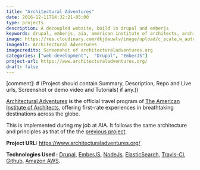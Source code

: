 ```yaml
---
title: "Architectural Adventures"
date: 2016-12-11T14:32:21-05:00
type: projects
description: A decoupled website, build in drupal and emberjs
keywords: drupal, emberjs, aia, american institute of architects, architectural adventures, website, web development
image: https://res.cloudinary.com/dkjdeuwlv/image/upload/c_scale,w_auto,q_auto/v1541962729/bargavkondapu.com/projects/architectural-adventures-aia.webp
imagealt: Architectural Adventures
imagecredits: Screenshot of architecturaladventures.org
categories: ["web-development",  "Drupal", "EmberJS"]
project-url: https://www.architecturaladventures.org/
draft: false
---
```


[comment]: # (Project should contain Summary, Description, Repo and Live urls, Screenshot or demo video and Tutorials( if any.))

[Architectural Adventures](https://www.architecturaladventures.org/) is the official travel program of [The American Institute of Architects](https://www.aia.org/), offering first-rate experiences in breathtaking destinations across the globe.

This is implemented during my job at AIA. It follows the same architecture and principles as that of the the [previous project](/projects/the-american-institute-of-architects).

**Project URL:** https://www.architecturaladventures.org/

**Technologies Used :**  [Drupal](https://www.drupal.org/), [EmberJS](https://www.emberjs.com/),
 [NodeJs](https://nodejs.org/en/), [ElasticSearch](https://www.elastic.co/), [Travis-CI](https://travis-ci.org/), [Github](https://github.com/), [Amazon AWS](https://aws.amazon.com/).
